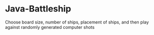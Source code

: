 # Java-Battleship

Choose board size, number of ships, placement of ships, and then play against randomly generated computer shots
